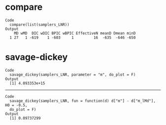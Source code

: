 # compare

    Code
      compare(list(samplers_LNR))
    Output
        MD wMD  DIC wDIC BPIC wBPIC EffectiveN meanD Dmean minD
      1 27   1 -619    1 -603     1         16  -635  -646 -650

# savage-dickey

    Code
      savage_dickey(samplers_LNR, parameter = "m", do_plot = F)
    Output
      [1] 4.093353e+15

---

    Code
      savage_dickey(samplers_LNR, fun = function(d) d["m"] - d["m_lMd"], H0 = -0.5,
      do_plot = F)
    Output
      [1] 0.09737299

